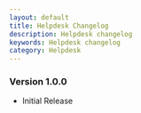 ```yaml
---
layout: default
title: Helpdesk Changelog
description: Helpdesk changelog
keywords: Helpdesk changelog
category: Helpdesk
---
```



### Version 1.0.0

 -  Initial Release
